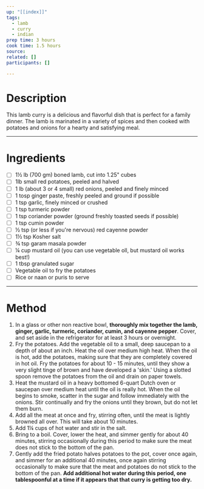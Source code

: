 ```yaml
---
up: "[[index]]"
tags:
  - lamb
  - curry
  - indian
prep time: 3 hours
cook time: 1.5 hours
source: 
related: []
participants: []

---
```

# Description
This lamb curry is a delicious and flavorful dish that is perfect for a family dinner. The lamb is marinated in a variety of spices and then cooked with potatoes and onions for a hearty and satisfying meal.

---
# Ingredients
- [ ] 1½ lb (700 gm) boned lamb, cut into 1.25" cubes
- [ ] 1lb small red potatoes, peeled and halved
- [ ] 1 lb (about 3 or 4 small) red onions, peeled and finely minced
- [ ] 1 tosp ginger paste, freshly peeled and ground if possible
- [ ] 1 tsp garlic, finely minced or crushed
- [ ] 1 tsp turmeric powder
- [ ] 1 tsp coriander powder (ground freshly toasted seeds if possible)
- [ ] 1 tsp cumin powder
- [ ] ½ tsp (or less if you're nervous) red cayenne powder
- [ ] 1½ tsp Kosher salt
- [ ] ¾ tsp garam masala powder
- [ ] ¼ cup mustard oil (you can use vegetable oll, but mustard oil works best!)
- [ ] 1 tbsp granulated sugar
- [ ] Vegetable oil to fry the potatoes
- [ ] Rice or naan or puris to serve

---
# Method
1. In a glass or other non reactive bowl, **thoroughly mix together the lamb, ginger, garlic, turmeric, coriander, cumin, and cayenne pepper**. Cover, and set aside in the refrigerator for at least 3 hours or overnight.
2. Fry the potatoes. Add the vegetable oil to a small, deep saucepan to a depth of about an inch. Heat the oil over medium high heat. When the oil is hot, add the potatoes, making sure that they are completely covered in hot oil. Fry the potatoes for about 10 - 15 minutes, until they show a very slight tinge of brown and have developed a 'skin.' Using a slotted spoon remove the potatoes from the oil and drain on paper towels.
3. Heat the mustard oil in a heavy bottomed 6-quart Dutch oven or saucepan over medium heat until the oil is really hot. When the oil begins to smoke, scatter in the sugar and follow immediately with the onions. Stir continually and fry the onions until they brown, but do not let them burn.
4. Add all the meat at once and fry, stirring often, until the meat is lightly browned all over. This will take about 10 minutes.
5. Add 1¼ cups of hot water and stir in the salt.
6. Bring to a boil. Cover, lower the heat, and simmer gently for about 40 minutes, stirring occasionally during this period to make sure the meat does not stick to the bottom of the pan.
7. Gently add the fried potato halves potatoes to the pot, cover once again, and simmer for an additional 40 minutes, once again stirring occasionally to make sure that the meat and potatoes do not stick to the bottom of the pan. **Add additional hot water during this period, one tablespoonful at a time if it appears that that curry is getting too dry.**

